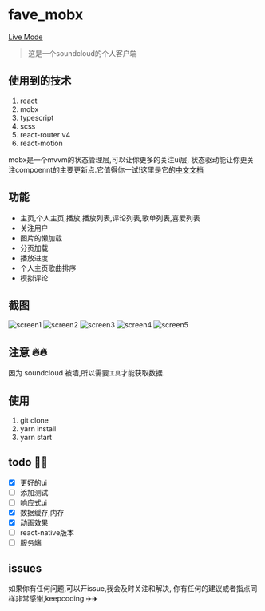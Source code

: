 # fave_mobx
[Live Mode]( https://build-nqrhiscmsu.now.sh/)
> 这是一个soundcloud的个人客户端 


## 使用到的技术
1. react
2. mobx 
3. typescript
4. scss
5. react-router v4
6. react-motion

mobx是一个mvvm的状态管理层,可以让你更多的关注ui层,
状态驱动能让你更关注compoennt的主要更新点.它值得你一试!这里是它的[中文文档](http://cn.mobx.js.org/)

## 功能
 - 主页,个人主页,播放,播放列表,评论列表,歌单列表,喜爱列表
 - 关注用户
 - 图片的懒加载
 - 分页加载
 - 播放进度
 - 个人主页歌曲排序
 - 模拟评论

## 截图
![screen1](/screens/screen1.png)
![screen2](/screens/screen2.png)
![screen3](/screens/screen3.png)
![screen4](/screens/screen4.png)
![screen5](/screens/screen5.png)

## 注意 🔥🔥
因为 soundcloud 被墙,所以需要`工具`才能获取数据.


## 使用
1. git clone
2. yarn install
3. yarn start


## todo 📇📇
- [x] 更好的ui
- [ ] 添加测试
- [ ] 响应式ui
- [x] 数据缓存,内存
- [x] 动画效果
- [ ] react-native版本
- [ ] 服务端

## issues

如果你有任何问题,可以开issue,我会及时关注和解决,
你有任何的建议或者指点同样非常感谢,keepcoding  ✈️✈️

